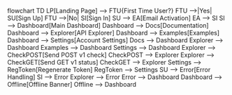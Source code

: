 flowchart TD
    LP[Landing Page] --> FTU{First Time User?}
    FTU -->|Yes| SU[Sign Up]
    FTU -->|No| SI[Sign In]
    SU --> EA[Email Activation]
    EA --> SI
    SI --> Dashboard[Main Dashboard]
    Dashboard --> Docs[Documentation]
    Dashboard --> Explorer[API Explorer]
    Dashboard --> Examples[Examples]
    Dashboard --> Settings[Account Settings]
    Docs --> Dashboard
    Explorer --> Dashboard
    Examples --> Dashboard
    Settings --> Dashboard
    Explorer --> CheckPOST[Send POST v1 check]
    CheckPOST --> Explorer
    Explorer --> CheckGET[Send GET v1 status]
    CheckGET --> Explorer
    Settings --> RegToken[Regenerate Token]
    RegToken --> Settings
    SU --> Error[Error Handling]
    SI --> Error
    Explorer --> Error
    Error --> Dashboard
    Dashboard --> Offline[Offline Banner]
    Offline --> Dashboard
